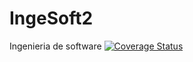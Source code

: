 # IngeSoft2
Ingenieria de software
[![Coverage Status](https://coveralls.io/repos/github/mfacundo94/IngeSoft2/badge.svg?branch=master)](https://coveralls.io/github/mfacundo94/IngeSoft2?branch=master)

